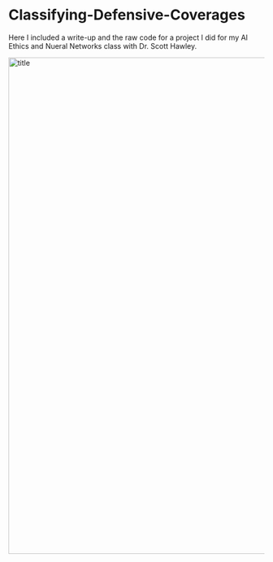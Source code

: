 # Classifying-Defensive-Coverages

Here I included a write-up and the raw code for a project I did for my AI Ethics and Nueral Networks class with Dr. Scott Hawley.

<img width="978" alt="title" src="https://user-images.githubusercontent.com/70241357/166008395-1b30560d-d7e9-4f9a-85a7-c9070263cd6b.png">
